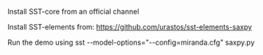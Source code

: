 Install SST-core from an official channel

Install SST-elements from: https://github.com/urastos/sst-elements-saxpy

Run the demo using
sst --model-options="--config=miranda.cfg" saxpy.py
